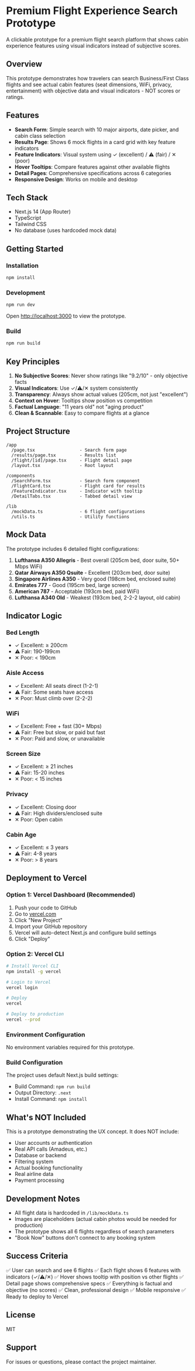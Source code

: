 # Premium Flight Experience Search Prototype

A clickable prototype for a premium flight search platform that shows cabin experience features using visual indicators instead of subjective scores.

## Overview

This prototype demonstrates how travelers can search Business/First Class flights and see actual cabin features (seat dimensions, WiFi, privacy, entertainment) with objective data and visual indicators - NOT scores or ratings.

## Features

- **Search Form**: Simple search with 10 major airports, date picker, and cabin class selection
- **Results Page**: Shows 6 mock flights in a card grid with key feature indicators
- **Feature Indicators**: Visual system using ✓ (excellent) / ⚠️ (fair) / ✕ (poor)
- **Hover Tooltips**: Compare features against other available flights
- **Detail Pages**: Comprehensive specifications across 6 categories
- **Responsive Design**: Works on mobile and desktop

## Tech Stack

- Next.js 14 (App Router)
- TypeScript
- Tailwind CSS
- No database (uses hardcoded mock data)

## Getting Started

### Installation

```bash
npm install
```

### Development

```bash
npm run dev
```

Open [http://localhost:3000](http://localhost:3000) to view the prototype.

### Build

```bash
npm run build
```

## Key Principles

1. **No Subjective Scores**: Never show ratings like "9.2/10" - only objective facts
2. **Visual Indicators**: Use ✓/⚠️/✕ system consistently
3. **Transparency**: Always show actual values (205cm, not just "excellent")
4. **Context on Hover**: Tooltips show position vs competition
5. **Factual Language**: "11 years old" not "aging product"
6. **Clean & Scannable**: Easy to compare flights at a glance

## Project Structure

```
/app
  /page.tsx                 - Search form page
  /results/page.tsx         - Results list
  /flight/[id]/page.tsx     - Flight detail page
  /layout.tsx               - Root layout

/components
  /SearchForm.tsx           - Search form component
  /FlightCard.tsx           - Flight card for results
  /FeatureIndicator.tsx     - Indicator with tooltip
  /DetailTabs.tsx           - Tabbed detail view

/lib
  /mockData.ts              - 6 flight configurations
  /utils.ts                 - Utility functions
```

## Mock Data

The prototype includes 6 detailed flight configurations:

1. **Lufthansa A350 Allegris** - Best overall (205cm bed, door suite, 50+ Mbps WiFi)
2. **Qatar Airways A350 Qsuite** - Excellent (203cm bed, door suite)
3. **Singapore Airlines A350** - Very good (198cm bed, enclosed suite)
4. **Emirates 777** - Good (195cm bed, large screen)
5. **American 787** - Acceptable (193cm bed, paid WiFi)
6. **Lufthansa A340 Old** - Weakest (193cm bed, 2-2-2 layout, old cabin)

## Indicator Logic

### Bed Length
- ✓ Excellent: ≥ 200cm
- ⚠️ Fair: 190-199cm
- ✕ Poor: < 190cm

### Aisle Access
- ✓ Excellent: All seats direct (1-2-1)
- ⚠️ Fair: Some seats have access
- ✕ Poor: Must climb over (2-2-2)

### WiFi
- ✓ Excellent: Free + fast (30+ Mbps)
- ⚠️ Fair: Free but slow, or paid but fast
- ✕ Poor: Paid and slow, or unavailable

### Screen Size
- ✓ Excellent: ≥ 21 inches
- ⚠️ Fair: 15-20 inches
- ✕ Poor: < 15 inches

### Privacy
- ✓ Excellent: Closing door
- ⚠️ Fair: High dividers/enclosed suite
- ✕ Poor: Open cabin

### Cabin Age
- ✓ Excellent: ≤ 3 years
- ⚠️ Fair: 4-8 years
- ✕ Poor: > 8 years

## Deployment to Vercel

### Option 1: Vercel Dashboard (Recommended)

1. Push your code to GitHub
2. Go to [vercel.com](https://vercel.com)
3. Click "New Project"
4. Import your GitHub repository
5. Vercel will auto-detect Next.js and configure build settings
6. Click "Deploy"

### Option 2: Vercel CLI

```bash
# Install Vercel CLI
npm install -g vercel

# Login to Vercel
vercel login

# Deploy
vercel

# Deploy to production
vercel --prod
```

### Environment Configuration

No environment variables required for this prototype.

### Build Configuration

The project uses default Next.js build settings:
- Build Command: `npm run build`
- Output Directory: `.next`
- Install Command: `npm install`

## What's NOT Included

This is a prototype demonstrating the UX concept. It does NOT include:

- User accounts or authentication
- Real API calls (Amadeus, etc.)
- Database or backend
- Filtering system
- Actual booking functionality
- Real airline data
- Payment processing

## Development Notes

- All flight data is hardcoded in `/lib/mockData.ts`
- Images are placeholders (actual cabin photos would be needed for production)
- The prototype shows all 6 flights regardless of search parameters
- "Book Now" buttons don't connect to any booking system

## Success Criteria

✅ User can search and see 6 flights
✅ Each flight shows 6 features with indicators (✓/⚠️/✕)
✅ Hover shows tooltip with position vs other flights
✅ Detail page shows comprehensive specs
✅ Everything is factual and objective (no scores)
✅ Clean, professional design
✅ Mobile responsive
✅ Ready to deploy to Vercel

## License

MIT

## Support

For issues or questions, please contact the project maintainer.
